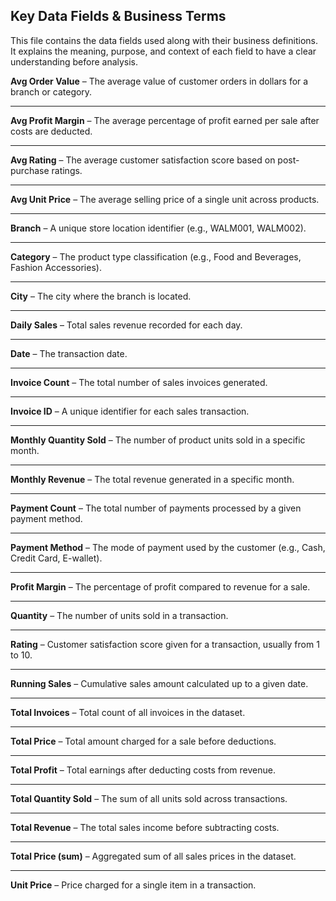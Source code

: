 ## Key Data Fields & Business Terms

This file contains the data fields used along with their business definitions. It explains the meaning, purpose, and context of each field to have a clear understanding before analysis.


**Avg Order Value** – The average value of customer orders in dollars for a branch or category.  

---

**Avg Profit Margin** – The average percentage of profit earned per sale after costs are deducted.  

---

**Avg Rating** – The average customer satisfaction score based on post-purchase ratings.  

---

**Avg Unit Price** – The average selling price of a single unit across products.  

---

**Branch** – A unique store location identifier (e.g., WALM001, WALM002).  

---

**Category** – The product type classification (e.g., Food and Beverages, Fashion Accessories).  

---

**City** – The city where the branch is located.  

---

**Daily Sales** – Total sales revenue recorded for each day.  

---

**Date** – The transaction date.  

---

**Invoice Count** – The total number of sales invoices generated.  

---

**Invoice ID** – A unique identifier for each sales transaction.  

---

**Monthly Quantity Sold** – The number of product units sold in a specific month.  

---

**Monthly Revenue** – The total revenue generated in a specific month.  

---

**Payment Count** – The total number of payments processed by a given payment method.  

---

**Payment Method** – The mode of payment used by the customer (e.g., Cash, Credit Card, E-wallet).  

---

**Profit Margin** – The percentage of profit compared to revenue for a sale.  

---

**Quantity** – The number of units sold in a transaction.  

---

**Rating** – Customer satisfaction score given for a transaction, usually from 1 to 10.  

---

**Running Sales** – Cumulative sales amount calculated up to a given date.  

---

**Total Invoices** – Total count of all invoices in the dataset.  

---

**Total Price** – Total amount charged for a sale before deductions.  

---

**Total Profit** – Total earnings after deducting costs from revenue.  

---

**Total Quantity Sold** – The sum of all units sold across transactions. 

---

**Total Revenue** – The total sales income before subtracting costs.  

---

**Total Price (sum)** – Aggregated sum of all sales prices in the dataset.  

---

**Unit Price** – Price charged for a single item in a transaction.
